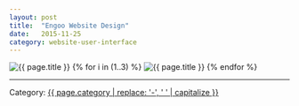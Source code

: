 ```yaml
---
layout: post
title:  "Engoo Website Design"
date:   2015-11-25
category: website-user-interface
---
```

<img class="img-fluid mx-auto d-block" src="{{ site.imageurl }}{{ page.title | replace: ' ', '-' | downcase }}/engoo.gif" alt="{{ page.title }}" >
{% for i in (1..3) %}
  <img class="img-fluid mx-auto d-block" src="{{ site.imageurl }}{{ page.title | replace: ' ', '-' | downcase }}/{{ i }}.jpg" alt="{{ page.title }}" >
{% endfor %}
<hr>
<p>Category: <a href="/category/{{ page.category }}">{{ page.category | replace: '-', ' ' | capitalize }}</a></p>
